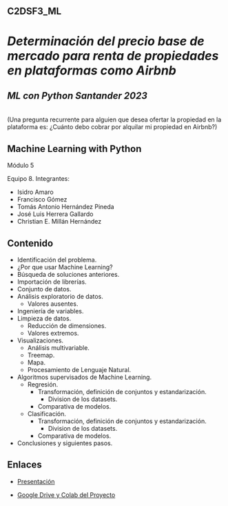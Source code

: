 ## C2DSF3_ML

# ***Determinación del precio base de mercado para renta de propiedades en plataformas como Airbnb***

## ***ML con Python Santander 2023***

<BR> (Una pregunta recurrente para alguien que desea ofertar la propiedad en la plataforma es: ¿Cuánto debo cobrar por alquilar mi propiedad en Airbnb?)
<BR>

## Machine  Learning  with Python

Módulo 5

Equipo 8. Integrantes:

* Isidro Amaro
* Francisco Gómez
* Tomás Antonio Hernández Pineda
* José Luis Herrera Gallardo
* Christian E. Millán Hernández

## Contenido

* Identificación del problema.
* ¿Por que usar Machine Learning?
* Búsqueda de soluciones anteriores.
* Importación de librerías.
* Conjunto de datos.
* Análisis exploratorio de datos.
  * Valores ausentes.
* Ingeniería de variables.
* Limpieza de datos.
  * Reducción de dimensiones.
  * Valores extremos.
* Visualizaciones.
  * Análisis multivariable.
  * Treemap.
  * Mapa.
  * Procesamiento de Lenguaje Natural.
* Algoritmos supervisados de Machine Learning.
  * Regresión.
    * Transformación, definición de conjuntos y estandarización.
      * Division de los datasets.
    * Comparativa de modelos.
  * Clasificación.
    * Transformación, definición de conjuntos y estandarización.
      * Division de los datasets.
    * Comparativa de modelos.
* Conclusiones y siguientes pasos.

## Enlaces

* [Presentación](https://docs.google.com/presentation/d/1ceVGlDCweVPI7TXipkAGSa1r2PmDRVvy/edit?usp=share_link&ouid=114487294612860477624&rtpof=true&sd=true)

* [Google Drive y Colab del Proyecto](https://drive.google.com/drive/folders/1Miypy7I1SoBcB5VzN9_QkNBG_lgsaSCF?usp=share_link)
